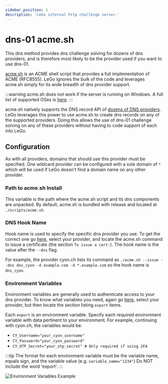 ```yaml
---
sidebar_position: 1
description: 'LeGo internal http challenge server.'
---
```


# dns-01 acme.sh

This dns method provides dns challenge solving for dozens of dns 
providers, and is therefore most likely to be the provider used 
if you want to use dns-01.

[acme.sh](https://github.com/acmesh-official/acme.sh) is an ACME shell 
script that provides a full implementation of ACME (RFC8555). LeGo 
ignores the bulk of the code and leverages acme.sh simply for its wide 
breadth of dns provider support.

:::warning
acme.sh does not work if the server is running on Windows. A full list 
of supported OSes is [here](https://github.com/acmesh-official/acme.sh#tested-os).
:::

acme.sh natively supports the DNS record API of 
[dozens of DNS providers](https://github.com/acmesh-official/acme.sh/wiki/dnsapi). 
LeGo leverages this power to use acme.sh to create dns records on any 
of the supported providers. Doing this allows the use of dns-01 
challenge solving on any of these providers without having to code 
support of each into LeGo.

## Configuration

As with all providers, domains that should use this provider must be 
specified. One wildcard provider can be configured with a sole 
domain of `*` which will be used if LeGo doesn't find a domain 
name on any other provider.

### Path to acme.sh Install

This variable is the path where the acme.sh script and its dns 
components are unpacked. By default, acme.sh is bundled with release 
and located at `./scripts/acme.sh`.

### DNS Hook Name

Hook name is used to specify the specific dns provider you use. To 
get the correct one go 
[here](https://github.com/acmesh-official/acme.sh/wiki/dnsapi), 
select your provider, and locate the acme.sh command to issue a 
certificate (the section `To issue a cert:`). The hook name is 
the value after the `--dns` flag.

For example, the provider cyon.ch lists its command as 
`./acme.sh --issue --dns dns_cyon -d example.com -d *.example.com` 
so the hook name is `dns_cyon`.

### Environment Variables

Environment variables are generally used to authenticate access 
to your dns provider. To know what variables you need, again go 
[here](https://github.com/acmesh-official/acme.sh/wiki/dnsapi), 
select your provider, but then locate the section listing `export` 
items.

Each `export` is an environment variable. Specify each required 
environment variable with data pertinent to your environment. For
example, continuing with cyon.ch, the variables would be:

- `CY_Username="your_cyon_username"`
- `CY_Password="your_cyon_password"`
- `CY_OTP_Secret="your_otp_secret" # Only required if using 2FA`

:::tip
The format for each environment variable must be the variable 
name, equals sign, and the variable value (e.g. `variable_name="1234"`) 
Do NOT include the word 'export'.
:::

![Environment Variables Example](/img/screenshots/provider_environment_variables.png)

